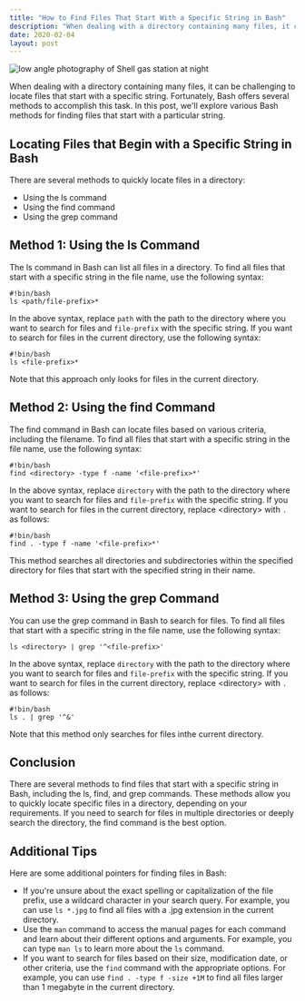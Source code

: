 ```yaml
---
title: "How to Find Files That Start With a Specific String in Bash"
description: "When dealing with a directory containing many files, it can be challenging to locate files that start with a specific string. Fortunately, Bash offers several methods to accomplish this task. In this post, we'll explore various Bash methods for finding files that start with a particular string."
date: 2020-02-04
layout: post
---
```


<article>
    <img alt="low angle photography of Shell gas station at night" src="https://images.unsplash.com/photo-1545262810-77515befe149?crop=entropy&amp;cs=tinysrgb&amp;fit=max&amp;fm=jpg&amp;ixid=Mnw0NDU0ODN8MHwxfHNlYXJjaHwxfHxIb3clMjB0byUyMENoZWNrJTIwaWYlMjBhJTIwU3RyaW5nJTIwaXMlMjBFbXB0eSUyMG9yJTIwQ29udGFpbnMlMjBTcGFjZXMlMjBpbiUyMGElMjBTaGVsbCUyMFNjcmlwdHxlbnwwfDB8fHwxNjgzNjYwOTcx&amp;ixlib=rb-4.0.3&amp;q=80&amp;w=1080"/>
    <p>When dealing with a directory containing many files, it can be challenging to locate files that start with a specific string. Fortunately, Bash offers several methods to accomplish this task. In this post, we'll explore various Bash methods for finding files that start with a particular string.</p>
    <h2>Locating Files that Begin with a Specific String in Bash</h2>
    <p>There are several methods to quickly locate files in a directory:</p>
    <ul>
        <li>Using the ls command</li>
        <li>Using the find command</li>
        <li>Using the grep command</li>
    </ul>
    <h2>Method 1: Using the ls Command</h2>
    <p>The ls command in Bash can list all files in a directory. To find all files that start with a specific string in the file name, use the following syntax:</p>
    <pre><code>#!bin/bash 
ls &lt;path/file-prefix&gt;*</code></pre>
    <p>In the above syntax, replace <code>path</code> with the path to the directory where you want to search for files and <code>file-prefix</code> with the specific string. If you want to search for files in the current directory, use the following syntax:</p>
    <pre><code>#!bin/bash 
ls &lt;file-prefix&gt;*</code></pre>
    <p>Note that this approach only looks for files in the current directory.</p>
    <h2>Method 2: Using the find Command</h2>
    <p>The find command in Bash can locate files based on various criteria, including the filename. To find all files that start with a specific string in the file name, use the following syntax:</p>
    <pre><code>#!bin/bash 
find &lt;directory&gt; -type f -name '&lt;file-prefix&gt;*'</code></pre>
    <p>In the above syntax, replace <code>directory</code> with the path to the directory where you want to search for files and <code>file-prefix</code> with the specific string. If you want to search for files in the current directory, replace &lt;directory&gt; with <code>.</code> as follows:</p>
    <pre><code>#!bin/bash 
find . -type f -name '&lt;file-prefix&gt;*'</code></pre>
    <p>This method searches all directories and subdirectories within the specified directory for files that start with the specified string in their name.</p>
    <h2>Method 3: Using the grep Command</h2>
    <p>You can use the grep command in Bash to search for files. To find all files that start with a specific string in the file name, use the following syntax:</p>
    <pre><code>ls &lt;directory&gt; | grep '^&lt;file-prefix&gt;'</code></pre>
    <p>In the above syntax, replace <code>directory</code> with the path to the directory where you want to search for files and <code>file-prefix</code> with the specific string. If you want to search for files in the current directory, replace &lt;directory&gt; with <code>.</code> as follows:</p>
    <pre><code>#!bin/bash 
ls . | grep '^&amp;<file-prefix>'</file-prefix></code></pre>
    <p>Note that this method only searches for files inthe current directory.</p>
<h2>Conclusion</h2>
<p>There are several methods to find files that start with a specific string in Bash, including the ls, find, and grep commands. These methods allow you to quickly locate specific files in a directory, depending on your requirements. If you need to search for files in multiple directories or deeply search the directory, the find command is the best option.</p>
<h2>Additional Tips</h2>
<p>Here are some additional pointers for finding files in Bash:</p>
<ul>
<li>If you're unsure about the exact spelling or capitalization of the file prefix, use a wildcard character in your search query. For example, you can use <code>ls *.jpg</code> to find all files with a .jpg extension in the current directory.</li>
<li>Use the <code>man</code> command to access the manual pages for each command and learn about their different options and arguments. For example, you can type <code>man ls</code> to learn more about the <code>ls</code> command.</li>
<li>If you want to search for files based on their size, modification date, or other criteria, use the <code>find</code> command with the appropriate options. For example, you can use <code>find . -type f -size +1M</code> to find all files larger than 1 megabyte in the current directory.</li>
</ul>
</article>